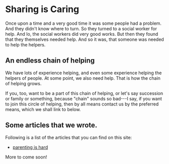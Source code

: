 # Sharing is Caring

Once upon a time and a very good time it was some people had a problem.  And they didn't know where to turn.  So they turned to a social worker for help.  And lo, the social workers did very good works.  But then they found that they themselves needed help.  And so it was, that someone was needed to help the helpers.

## An endless chain of helping

We have lots of experience helping, and even some experience helping the helpers of people.  At some point, we also need help.  That is how the chain of helping grows.

If you, too, want to be a part of this chain of helping, or let's say succession or family or something, because "chain" sounds so bad---I say, if you want to join this circle of helping, then by all means contact us by the preferred means, which we shall link to below.

## Some articles that we wrote.

Following is a list of the articles that you can find on this site:

- [parenting is hard](parenting.md)

More to come soon!
